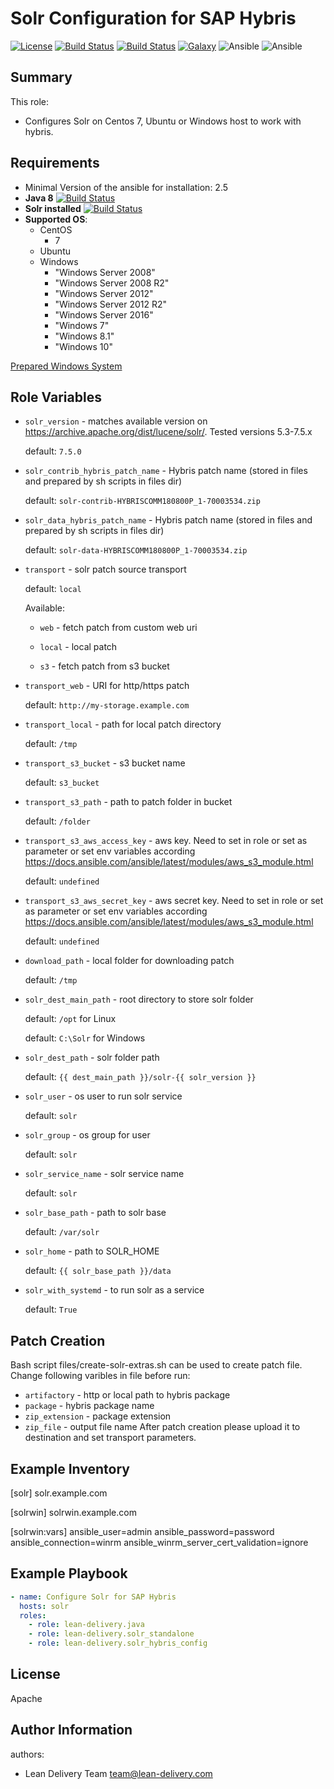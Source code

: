 Solr Configuration for SAP Hybris
=========
[![License](https://img.shields.io/badge/license-Apache-green.svg?style=flat)](https://raw.githubusercontent.com/lean-delivery/ansible-role-solr-hybris-config/master/LICENSE)
[![Build Status](https://travis-ci.org/lean-delivery/ansible-role-solr-hybris-config.svg?branch=master)](https://travis-ci.org/lean-delivery/ansible-role-solr-hybris-config)
[![Build Status](https://gitlab.com/lean-delivery/ansible-role-solr-hybris-config/badges/master/build.svg)](https://gitlab.com/lean-delivery/ansible-role-solr-hybris-config/pipelines)
[![Galaxy](https://img.shields.io/badge/galaxy-lean__delivery.solr-hybris-config-blue.svg)](https://galaxy.ansible.com/lean_delivery/solr-hybris-config)
![Ansible](https://img.shields.io/ansible/role/d/30253.svg)
![Ansible](https://img.shields.io/badge/dynamic/json.svg?label=min_ansible_version&url=https%3A%2F%2Fgalaxy.ansible.com%2Fapi%2Fv1%2Froles%2F30253%2F&query=$.min_ansible_version)
## Summary

This role:
  - Configures Solr on Centos 7, Ubuntu or Windows host to work with hybris.

Requirements
------------
  - Minimal Version of the ansible for installation: 2.5
  - **Java 8** [![Build Status](https://travis-ci.org/lean-delivery/ansible-role-java.svg?branch=master)](https://travis-ci.org/lean-delivery/ansible-role-java)
  - **Solr installed** [![Build Status](https://travis-ci.org/lean-delivery/ansible-role-solr.svg?branch=master)](https://travis-ci.org/lean-delivery/ansible-role-solr)
  - **Supported OS**:
    - CentOS
      - 7
    - Ubuntu
    - Windows
      - "Windows Server 2008"
      - "Windows Server 2008 R2"
      - "Windows Server 2012"
      - "Windows Server 2012 R2"
      - "Windows Server 2016"
      - "Windows 7"
      - "Windows 8.1"
      - "Windows 10"

[Prepared Windows System](https://docs.ansible.com/ansible/latest/user_guide/windows_setup.html)

## Role Variables
  - `solr_version` - matches available version on https://archive.apache.org/dist/lucene/solr/. Tested versions 5.3-7.5.x

    default: `7.5.0`

  - `solr_contrib_hybris_patch_name` - Hybris patch name (stored in files and prepared by sh scripts in files dir)

    default: `solr-contrib-HYBRISCOMM180800P_1-70003534.zip`

  - `solr_data_hybris_patch_name` - Hybris patch name (stored in files and prepared by sh scripts in files dir)

    default: `solr-data-HYBRISCOMM180800P_1-70003534.zip`

  - `transport` - solr patch source transport

    default: `local`

    Available:

     - `web` - fetch patch from custom web uri

     - `local` - local patch

     - `s3` - fetch patch from s3 bucket

  - `transport_web` - URI for http/https patch

    default: `http://my-storage.example.com`

  - `transport_local` - path for local patch directory

    default: `/tmp`

  - `transport_s3_bucket` - s3 bucket name

    default: `s3_bucket`

  - `transport_s3_path` - path to patch folder in bucket

    default: `/folder`

  - `transport_s3_aws_access_key` - aws key. Need to set in role or set as parameter or set env variables according https://docs.ansible.com/ansible/latest/modules/aws_s3_module.html

    default: `undefined`

  - `transport_s3_aws_secret_key` - aws secret key. Need to set in role or set as parameter or set env variables according https://docs.ansible.com/ansible/latest/modules/aws_s3_module.html

    default: `undefined`

  - `download_path` - local folder for downloading patch

    default: `/tmp`

  - `solr_dest_main_path` - root directory to store solr folder

    default: `/opt` for Linux

    default: `C:\Solr` for Windows

  - `solr_dest_path` - solr folder path

    default: `{{ dest_main_path }}/solr-{{ solr_version }}`

  - `solr_user` - os user to run solr service

    default: `solr`

  - `solr_group` - os group for user

    default: `solr`

  - `solr_service_name` - solr service name

    default: `solr`

  - `solr_base_path` - path to solr base

    default: `/var/solr`

  - `solr_home` - path to SOLR_HOME

    default: `{{ solr_base_path }}/data`

  - `solr_with_systemd` - to run solr as a service

    default: `True`

Patch Creation
----------------
Bash script files/create-solr-extras.sh can be used to create patch file.
Change following varibles in file before run:
  - `artifactory` - http or local path to hybris package
  - `package` - hybris package name
  - `zip_extension` - package extension
  - `zip_file` - output file name
After patch creation please upload it to destination and set transport parameters.

Example Inventory
----------------
[solr]
solr.example.com

[solrwin]
solrwin.example.com

[solrwin:vars]
ansible_user=admin
ansible_password=password
ansible_connection=winrm
ansible_winrm_server_cert_validation=ignore

Example Playbook
----------------

```yml
- name: Configure Solr for SAP Hybris
  hosts: solr
  roles:
    - role: lean-delivery.java
    - role: lean-delivery.solr_standalone
    - role: lean-delivery.solr_hybris_config
```

License
-------

Apache

Author Information
------------------

authors:
  - Lean Delivery Team <team@lean-delivery.com>
